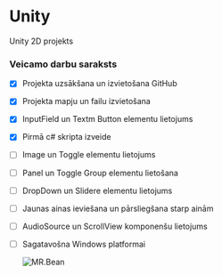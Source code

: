 # Unity
Unity 2D projekts
### Veicamo darbu saraksts
- [x] Projekta uzsākšana un izvietošana GitHub
- [x] Projekta mapju un failu izvietošana
- [x] InputField un Textm Button elementu lietojums
- [x] Pirmā c# skripta izveide 
- [ ] Image un Toggle elementu lietojums
- [ ] Panel un Toggle Group elementu lietošana
- [ ] DropDown un Slidere elementu lietojums
- [ ] Jaunas ainas ieviešana un pārsliegšana starp ainām
- [ ] AudioSource un ScrollView komponenšu lietojums
- [ ] Sagatavošna Windows platformai

  ![MR.Bean](https://p.kindpng.com/picc/s/207-2073294_10222-mr-bean-latex-mask-hd-png-download.png)
